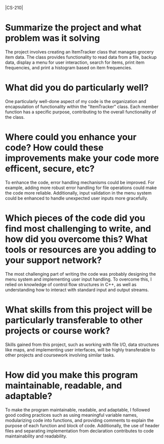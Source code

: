 |CS-210|

# Summarize the project and what problem was it solving 
The project involves creating an ItemTracker class that manages grocery item data. 
The class provides functionality to read data from a file, backup data, display a menu for user interaction, search for items, print item frequencies, and print a histogram based on item frequencies.

# What did you do particularly well? 
One particularly well-done aspect of my code is the organization and encapsulation of functionality within the "ItemTracker" class. 
Each member function has a specific purpose, contributing to the overall functionality of the class.

# Where could you enhance your code? How could these improvements make your code more efficent, secure, etc? 
To enhance the code, error handling mechanisms could be improved. 
For example, adding more robust error handling for file operations could make the code more reliable. 
Additionally, input validation in the menu system could be enhanced to handle unexpected user inputs more gracefully.

# Which pieces of the code did you find most challenging to write, and how did you overcome this? What tools or resources are you adding to your support network?
The most challenging part of writing the code was probably designing the menu system and implementing user input handling. 
To overcome this, I relied on knowledge of control flow structures in C++, as well as understanding how to interact with standard input and output streams.

# What skills from this project will be particularly transferable to other projects or course work?
Skills gained from this project, such as working with file I/O, data structures like maps, and implementing user interfaces, will be highly transferable to other projects and coursework involving similar tasks.

# How did you make this program maintainable, readable, and adaptable?
To make the program maintainable, readable, and adaptable, I followed good coding practices such as using meaningful variable names, modularizing code into functions, and providing comments to explain the purpose of each function and block of code. 
Additionally, the use of header files and separating implementation from declaration contributes to code maintainability and readability.




